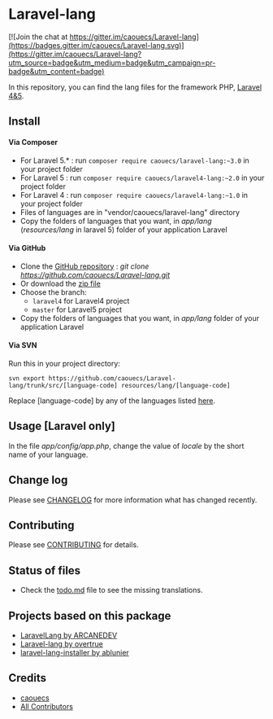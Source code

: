 # Laravel-lang

[![Join the chat at https://gitter.im/caouecs/Laravel-lang](https://badges.gitter.im/caouecs/Laravel-lang.svg)](https://gitter.im/caouecs/Laravel-lang?utm_source=badge&utm_medium=badge&utm_campaign=pr-badge&utm_content=badge)

In this repository, you can find the lang files for the framework PHP, [Laravel 4&5](http://www.laravel.com).

## Install

#### Via Composer
 * For Laravel 5.* : run ```composer require caouecs/laravel-lang:~3.0``` in your project folder
 * For Laravel 5 : run ```composer require caouecs/laravel4-lang:~2.0``` in your project folder
 * For Laravel 4 : run ```composer require caouecs/laravel4-lang:~1.0``` in your project folder
 * Files of languages are in "vendor/caouecs/laravel-lang" directory
 * Copy the folders of languages that you want, in *app/lang* (*resources/lang* in laravel 5) folder of your application Laravel

#### Via GitHub

 * Clone the [GitHub repository](https://github.com/caouecs/laravel-lang/) : *git clone https://github.com/caouecs/Laravel-lang.git*
 * Or download the [zip file](https://github.com/caouecs/laravel-lang/archive/master.zip)
 * Choose the branch:
    * `laravel4` for Laravel4 project
    * `master` for Laravel5 project
 * Copy the folders of languages that you want, in *app/lang* folder of your application Laravel

#### Via SVN

Run this in your project directory:

```
svn export https://github.com/caouecs/Laravel-lang/trunk/src/[language-code] resources/lang/[language-code]
```

Replace [language-code] by any of the languages listed [here](src).

## Usage [Laravel only]

In the file *app/config/app.php*, change the value of *locale* by the short name of your language.

## Change log

Please see [CHANGELOG](CHANGELOG.md) for more information what has changed recently.

## Contributing

Please see [CONTRIBUTING](CONTRIBUTING.md) for details.

## Status of files

* Check the [todo.md](todo.md) file to see the missing translations.

## Projects based on this package

* [LaravelLang by ARCANEDEV](https://github.com/ARCANEDEV/LaravelLang)
* [Laravel-lang by overtrue](https://github.com/overtrue/laravel-lang)
* [laravel-lang-installer by ablunier](https://github.com/ablunier/laravel-lang-installer)

## Credits

- [caouecs](https://github.com/caouecs)
- [All Contributors](https://github.com/caouecs/Laravel-lang/graphs/contributors)

